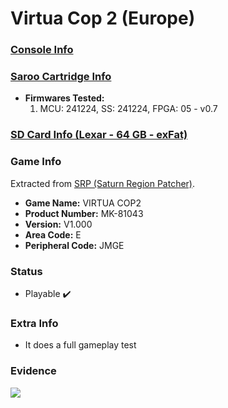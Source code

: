 # Virtua Cop 2 (Europe)

### [Console Info](../../../../../Info/Consoles/VA13/README.md)

### [Saroo Cartridge Info](../../../../../Info/Cartridges/GuangzhouSanStarOnlineShop/1.6/README.md)

- <b>Firmwares Tested:</b>
  1. MCU: 241224, SS: 241224, FPGA: 05 - v0.7

### [SD Card Info (Lexar - 64 GB - exFat)](../../../../../Info/SdCards/Lexar/64GB/exfat/README.md)

### Game Info

Extracted from [SRP (Saturn Region Patcher)](https://segaxtreme.net/resources/saturn-region-patcher.81/download).

- <b>Game Name:</b> VIRTUA COP2
- <b>Product Number:</b> MK-81043
- <b>Version:</b> V1.000
- <b>Area Code:</b> E
- <b>Peripheral Code:</b> JMGE

### Status

- Playable :heavy_check_mark:

### Extra Info

- It does a full gameplay test

### Evidence

[![](https://img.youtube.com/vi/zMHglcH0fZE/0.jpg)](https://www.youtube.com/watch?v=zMHglcH0fZE)
